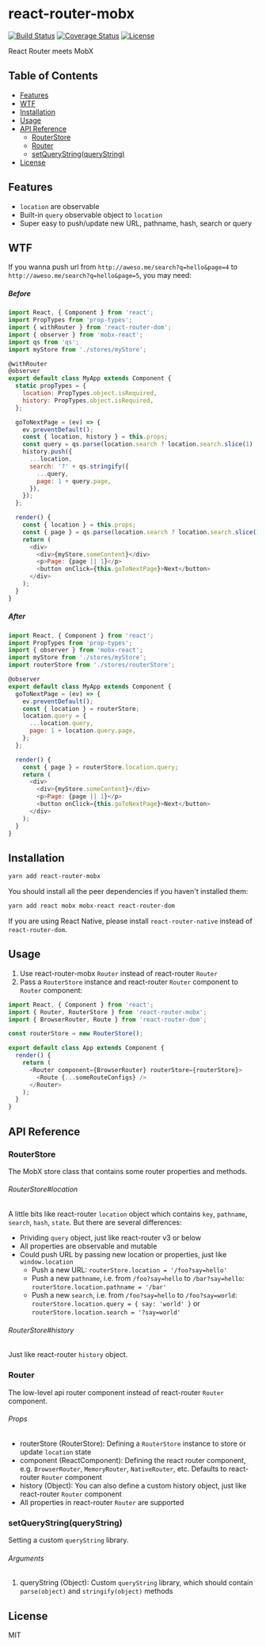 # react-router-mobx

[![Build Status](https://travis-ci.org/Cap32/react-router-mobx.svg?branch=master)](https://travis-ci.org/Cap32/react-router-mobx) [![Coverage Status](https://coveralls.io/repos/github/Cap32/react-router-mobx/badge.svg?branch=master)](https://coveralls.io/github/Cap32/react-router-mobx?branch=master) [![License](https://img.shields.io/badge/license-MIT_License-blue.svg?style=flat)](https://github.com/Cap32/react-router-mobx/blob/master/LICENSE.md)

React Router meets MobX

## Table of Contents

<!-- MarkdownTOC autolink="true" bracket="round" -->

- [Features](#features)
- [WTF](#wtf)
- [Installation](#installation)
- [Usage](#usage)
- [API Reference](#api-reference)
  - [RouterStore](#routerstore)
  - [Router](#router)
  - [setQueryString\(queryString\)](#setquerystringquerystring)
- [License](#license)

<!-- /MarkdownTOC -->


<a name="features"></a>
## Features

- `location` are observable
- Built-in `query` observable object to `location`
- Super easy to push/update new URL, pathname, hash, search or query


<a name="wtf"></a>
## WTF

If you wanna push url from `http://aweso.me/search?q=hello&page=4` to `http://aweso.me/search?q=hello&page=5`, you may need:

##### Before

```js
import React, { Component } from 'react';
import PropTypes from 'prop-types';
import { withRouter } from 'react-router-dom';
import { observer } from 'mobx-react';
import qs from 'qs';
import myStore from './stores/myStore';

@withRouter
@observer
export default class MyApp extends Component {
  static propTypes = {
    location: PropTypes.object.isRequired,
    history: PropTypes.object.isRequired,
  };

  goToNextPage = (ev) => {
    ev.preventDefault();
    const { location, history } = this.props;
    const query = qs.parse(location.search ? location.search.slice(1) : '');
    history.push({
      ...location,
      search: '?' + qs.stringify({
        ...query,
        page: 1 + query.page,
      }),
    });
  };

  render() {
    const { location } = this.props;
    const { page } = qs.parse(location.search ? location.search.slice(1) : '');
    return (
      <div>
        <div>{myStore.someContent}</div>
        <p>Page: {page || 1}</p>
        <button onClick={this.goToNextPage}>Next</button>
      </div>
    );
  }
}
```

##### After

```js
import React, { Component } from 'react';
import PropTypes from 'prop-types';
import { observer } from 'mobx-react';
import myStore from './stores/myStore';
import routerStore from './stores/routerStore';

@observer
export default class MyApp extends Component {
  goToNextPage = (ev) => {
    ev.preventDefault();
    const { location } = routerStore;
    location.query = {
      ...location.query,
      page: 1 + location.query.page,
    };
  };

  render() {
    const { page } = routerStore.location.query;
    return (
      <div>
        <div>{myStore.someContent}</div>
        <p>Page: {page || 1}</p>
        <button onClick={this.goToNextPage}>Next</button>
      </div>
    );
  }
}
```


<a name="installation"></a>
## Installation

```bash
yarn add react-router-mobx
```

You should install all the peer dependencies if you haven't installed them:

```bash
yarn add react mobx mobx-react react-router-dom
```

If you are using React Native, please install `react-router-native` instead of `react-router-dom`.


<a name="usage"></a>
## Usage

1. Use react-router-mobx `Router` instead of react-router `Router`
2. Pass a `RouterStore` instance and react-router `Router` component to `Router` component:

```js
import React, { Component } from 'react';
import { Router, RouterStore } from 'react-router-mobx';
import { BrowserRouter, Route } from 'react-router-dom';

const routerStore = new RouterStore();

export default class App extends Component {
  render() {
    return (
      <Router component={BrowserRouter} routerStore={routerStore}>
        <Route {...someRouteConfigs} />
      </Router>
    );
  }
}
```


<a name="api-reference"></a>
## API Reference

<a name="routerstore"></a>
### RouterStore

The MobX store class that contains some router properties and methods.

###### RouterStore#location

A little bits like react-router `location` object which contains `key`, `pathname`, `search`, `hash`, `state`. But there are several differences:

- Prividing `query` object, just like react-router v3 or below
- All properties are observable and mutable
- Could push URL by passing new location or properties, just like `window.location`
  + Push a new URL: `routerStore.location = '/foo?say=hello'`
  + Push a new `pathname`, i.e. from `/foo?say=hello` to `/bar?say=hello`: `routerStore.location.pathname = '/bar'`
  + Push a new `search`, i.e. from `/foo?say=hello` to `/foo?say=world`: `routerStore.location.query = { say: 'world' }` or `routerStore.location.search = '?say=world'`

###### RouterStore#history

Just like react-router `history` object.


<a name="router"></a>
### Router

The low-level api router component instead of react-router `Router` component.

###### Props

- routerStore (RouterStore): Defining a `RouterStore` instance to store or update `location` state
- component (ReactComponent): Defining the react router component, e.g. `BrowserRouter`, `MemoryRouter`, `NativeRouter`, etc. Defaults to react-router `Router` component
- history (Object): You can also define a custom history object, just like react-router `Router` component
- All properties in react-router `Router` are supported

<a name="setquerystringquerystring"></a>
### setQueryString(queryString)

Setting a custom `queryString` library.

###### Arguments

1. queryString (Object): Custom `queryString` library, which should contain `parse(object)` and `stringify(object)` methods


<a name="license"></a>
## License

MIT
